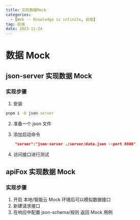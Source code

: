 ```yaml
---
title: 实现数据Mock
categories:
  - [Web -- Knowledge is infinite, 前端]
tag: 前端
date: 2023-11-24
---
```


# 数据 Mock

## json-server 实现数据 Mock

### 实现步骤

1. 安装

```cmd
pnpm i -D json-server
```

2. 准备一个 json 文件

3. 添加启动命令

```json
    "server":"json-server ./server/data.json --port 8888"
```

4. 访问接口进行测试

## apiFox 实现数据 Mock

### 实现步骤

1. 开启 本地/智能云 Mock 环境后可以模拟数据接口
2. 新建请求接口
3. 在响应中配置 json-schema/规则 返回 Mock 用例
